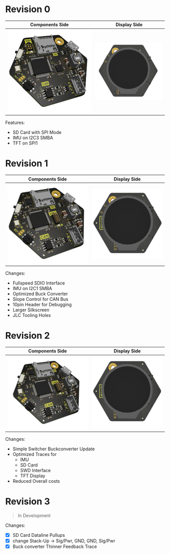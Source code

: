 # Revision 0

| Components Side | Display Side |
|-|-|
|![](/documentation/images/REV0_PCB_1.png)|![](/documentation/images/REV0_PCB_2.png)|

Features:

- SD Card with SPI Mode
- IMU on I2C3 SMBA
- TFT on SPI1

# Revision 1

| Components Side | Display Side |
|-|-|
|![](/documentation/images/REV1_PCB_1.png)|![](/documentation/images/REV1_PCB_2.png)|

Changes:

- Fullspeed SDIO Interface
- IMU on I2C1 SMBA
- Optimized Buck Converter
- Slope Control for CAN Bus
- 10pin Header for Debugging
- Larger Silkscreen
- JLC Tooling Holes

# Revision 2

| Components Side | Display Side |
|-|-|
|![](/documentation/images/REV2_PCB_1.png)|![](/documentation/images/REV2_PCB_2.png)|

Changes:

- Simple Switcher Buckconverter Update
- Optimized Traces for
  - IMU
  - SD Card
  - SWD Interface
  - TFT Display
- Reduced Overall costs

# Revision 3

> In Development

Changes:

- [x] SD Card Dataline Pullups
- [x] change Stack-Up -> Sig/Pwr, GND, GND, Sig/Pwr
- [x] Buck converter Thinner Feedback Trace
